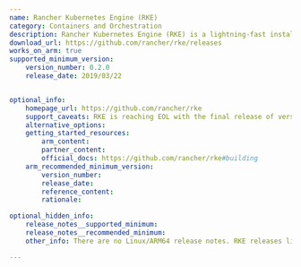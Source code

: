 ```yaml
---
name: Rancher Kubernetes Engine (RKE)
category: Containers and Orchestration
description: Rancher Kubernetes Engine (RKE) is a lightning-fast installer for kubernetes.
download_url: https://github.com/rancher/rke/releases
works_on_arm: true
supported_minimum_version:
    version_number: 0.2.0
    release_date: 2019/03/22


optional_info:
    homepage_url: https://github.com/rancher/rke
    support_caveats: RKE is reaching EOL with the final release of version 1.8. It is recommended to migrate to RKE2. Kindly refer [here](https://github.com/rancher/rke#-important-notice-rke-end-of-life-announcement).
    alternative_options:
    getting_started_resources:
        arm_content:
        partner_content:
        official_docs: https://github.com/rancher/rke#building
    arm_recommended_minimum_version:
        version_number:
        release_date:
        reference_content:
        rationale:

optional_hidden_info:
    release_notes__supported_minimum:
    release_notes__recommended_minimum:
    other_info: There are no Linux/ARM64 release notes. RKE releases linux-arm64 binaries from version 0.2.0 onwards.

---
```

